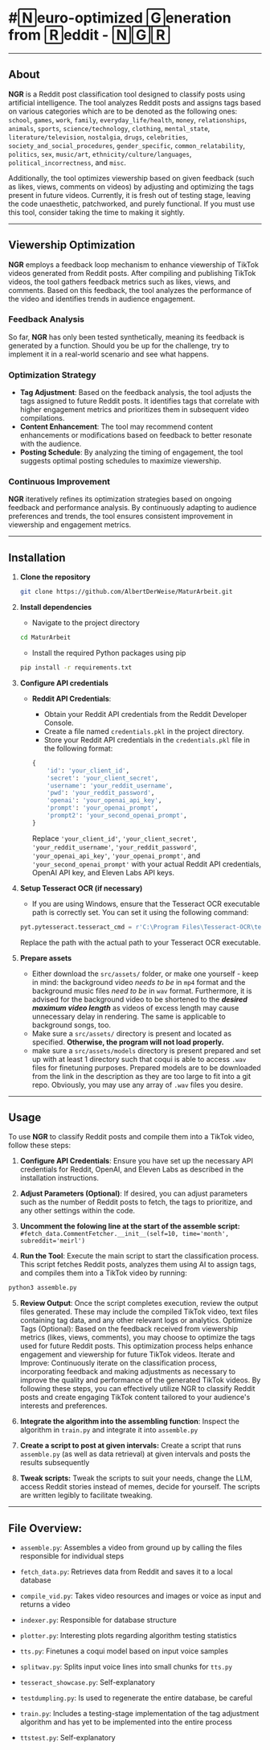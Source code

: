 # #🄽euro-optimized 🄶eneration from 🅁eddit  -   🄽🄶🅁                                  
__________________________

## About

**NGR** is a Reddit post classification tool designed to classify posts using artificial intelligence. The tool analyzes Reddit posts and assigns tags based on various categories which are to be denoted as the following ones: `school`, `games`, `work`, `family`, `everyday_life/health`, `money`, `relationships`, `animals`, `sports`, `science/technology`, `clothing`, `mental_state`, `literature/television`, `nostalgia`, `drugs`, `celebrities`, `society_and_social_procedures`, `gender_specific`, `common_relatability`, `politics`, `sex`, `music/art`, `ethnicity/culture/languages`, `political_incorrectness`, and `misc`.

Additionally, the tool optimizes viewership based on given feedback (such as likes, views, comments on videos) by adjusting and optimizing the tags present in future videos. Currently, it is fresh out of testing stage, leaving the code unaesthetic, patchworked, and purely functional. If you must use this tool, consider taking the time to making it sightly. 
____
## Viewership Optimization

**NGR** employs a feedback loop mechanism to enhance viewership of TikTok videos generated from Reddit posts. After compiling and publishing TikTok videos, the tool gathers feedback metrics such as likes, views, and comments. Based on this feedback, the tool analyzes the performance of the video and identifies trends in audience engagement.

### Feedback Analysis

So far, **NGR** has only been tested synthetically, meaning its feedback is generated by a function. Should you be up for the challenge, try to implement it in a real-world scenario and see what happens.

### Optimization Strategy

- **Tag Adjustment**: Based on the feedback analysis, the tool adjusts the tags assigned to future Reddit posts. It identifies tags that correlate with higher engagement metrics and prioritizes them in subsequent video compilations.
- **Content Enhancement**: The tool may recommend content enhancements or modifications based on feedback to better resonate with the audience.
- **Posting Schedule**: By analyzing the timing of engagement, the tool suggests optimal posting schedules to maximize viewership.

### Continuous Improvement

**NGR** iteratively refines its optimization strategies based on ongoing feedback and performance analysis. By continuously adapting to audience preferences and trends, the tool ensures consistent improvement in viewership and engagement metrics.
____
## Installation

1. **Clone the repository**

    ```bash
    git clone https://github.com/AlbertDerWeise/MaturArbeit.git
    ```

2. **Install dependencies**

    - Navigate to the project directory
    
    ```bash
    cd MaturArbeit
    ```
    
    - Install the required Python packages using pip
    
    ```bash
    pip install -r requirements.txt
    ```

3. **Configure API credentials**

    - **Reddit API Credentials**:
        - Obtain your Reddit API credentials from the Reddit Developer Console.
        - Create a file named `credentials.pkl` in the project directory.
        - Store your Reddit API credentials in the `credentials.pkl` file in the following format:

        ```python
        {
            'id': 'your_client_id',
            'secret': 'your_client_secret',
            'username': 'your_reddit_username',
            'pwd': 'your_reddit_password',
            'openai': 'your_openai_api_key',
            'prompt': 'your_openai_prompt',
            'prompt2': 'your_second_openai_prompt',
        }
        ```

        Replace `'your_client_id'`, `'your_client_secret'`, `'your_reddit_username'`, `'your_reddit_password'`, `'your_openai_api_key'`, `'your_openai_prompt'`, and `'your_second_openai_prompt'` with your actual Reddit API credentials, OpenAI API key, and Eleven Labs API keys.


4. **Setup Tesseract OCR (if necessary)**

    - If you are using Windows, ensure that the Tesseract OCR executable path is correctly set. You can set it using the following command:

    ```python
    pyt.pytesseract.tesseract_cmd = r'C:\Program Files\Tesseract-OCR\tesseract.exe'
    ```

    Replace the path with the actual path to your Tesseract OCR executable.

5. **Prepare assets**
   - Either download the `src/assets/` folder, or make one yourself - keep in mind: the background video _needs to be_ in `mp4` format and the background music files _need to be_ in `wav` format. Furthermore, it is advised for the background video to be shortened to the ***desired maximum video length*** as videos of excess length may cause unnecessary delay in rendering. The same is applicable to background songs, too.
   - Make sure a `src/assets/` directory is present and located as specified. **Otherwise, the program will not load properly.**
   - make sure a `src/assets/models` directory is present prepared and set up with at least 1 directory such that coqui is able to access `.wav` files for finetuning purposes. Prepared models are to be downloaded from the link in the description as they are too large to fit into a git repo. Obviously, you may use any array of `.wav` files you desire.

____
## Usage
To use **NGR** to classify Reddit posts and compile them into a TikTok video, follow these steps:



1. **Configure API Credentials**: Ensure you have set up the necessary API credentials for Reddit, OpenAI, and Eleven Labs as described in the installation instructions.

2. **Adjust Parameters (Optional)**: If desired, you can adjust parameters such as the number of Reddit posts to fetch, the tags to prioritize, and any other settings within the code.

3. **Uncomment the folowing line at the start of the assemble script:** ``` #fetch_data.CommentFetcher.__init__(self=10, time='month', subreddit='meirl') ``` 

4. **Run the Tool**: Execute the main script to start the classification process. This script fetches Reddit posts, analyzes them using AI to assign tags, and compiles them into a TikTok video by running:
 ```bash
python3 assemble.py
```

5. **Review Output**: Once the script completes execution, review the output files generated. These may include the compiled TikTok video, text files containing tag data, and any other relevant logs or analytics.
Optimize Tags (Optional): Based on the feedback received from viewership metrics (likes, views, comments), you may choose to optimize the tags used for future Reddit posts. This optimization process helps enhance engagement and viewership for future TikTok videos.
Iterate and Improve: Continuously iterate on the classification process, incorporating feedback and making adjustments as necessary to improve the quality and performance of the generated TikTok videos.
By following these steps, you can effectively utilize NGR to classify Reddit posts and create engaging TikTok content tailored to your audience's interests and preferences. 


6. **Integrate the algorithm into the assembling function**: Inspect the algorithm in ```train.py``` and integrate it into ```assemble.py```


7. **Create a script to post at given intervals:** Create a script that runs ```assemble.py``` (as well as data retrieval) at given intervals and posts the results subsequently


8. **Tweak scripts:** Tweak the scripts to suit your needs, change the LLM, access Reddit stories instead of memes, decide for yourself. The scripts are written legibly to facilitate tweaking.
____

## File Overview:

- ```assemble.py```: Assembles a video from ground up by calling the files responsible for individual steps


- ```fetch_data.py```: Retrieves data from Reddit and saves it to a local database


- ```compile_vid.py```: Takes video resources and images or voice as input and returns a video


- ```indexer.py```: Responsible for database structure


- ```plotter.py```: Interesting plots regarding algorithm testing statistics


- ```tts.py```: Finetunes a coqui model based on input voice samples


- ```splitwav.py```: Splits input voice lines into small chunks for ```tts.py```


- ```tesseract_showcase.py```: Self-explanatory


- ```testdumpling.py```: Is used to regenerate the entire database, be careful


- ```train.py```: Includes a testing-stage implementation of the tag adjustment algorithm and has yet to be implemented into the entire process


- ```ttstest.py```: Self-explanatory